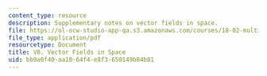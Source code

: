 ```yaml
---
content_type: resource
description: Supplementary notes on vector fields in space.
file: https://ol-ocw-studio-app-qa.s3.amazonaws.com/courses/18-02-multivariable-calculus-fall-2007/bb9a0f40aa1064f4e8f3650149b84b81_vector_fields.pdf
file_type: application/pdf
resourcetype: Document
title: V8. Vector Fields in Space
uid: bb9a0f40-aa10-64f4-e8f3-650149b84b81
---
```

